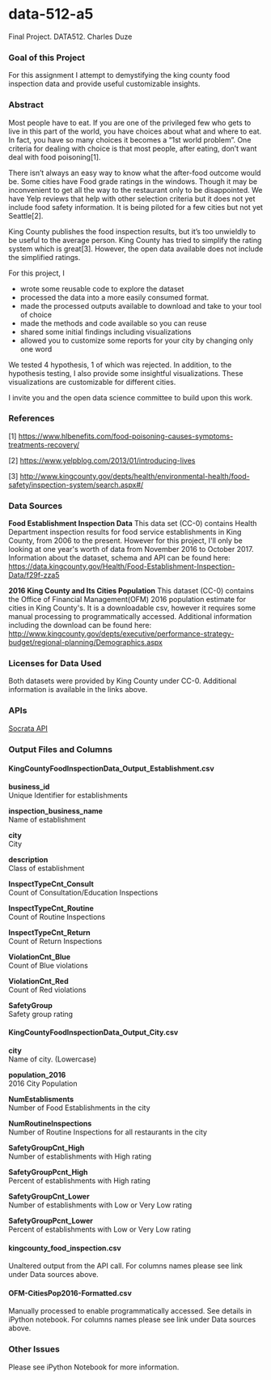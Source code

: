 # data-512-a5
Final Project. DATA512. Charles Duze

### Goal of this Project
For this assignment I attempt to demystifying the king county food inspection data and provide useful customizable insights.

### Abstract
Most people have to eat. If you are one of the privileged few who gets to live in this part of the world, you have choices about what and where to eat. In fact, you have so many choices it becomes a “1st world problem”. One criteria for dealing with choice is that most people, after eating, don’t want deal with food poisoning[1].

There isn’t always an easy way to know what the after-food outcome would be. Some cities have Food grade ratings in the windows. Though it may be inconvenient to get all the way to the restaurant only to be disappointed. We have Yelp reviews that help with other selection criteria but it does not yet include food safety information. It is being piloted for a few cities but not yet Seattle[2]. 

King County publishes the food inspection results, but it’s too unwieldly to be useful to the average person. King County has tried to simplify the rating system which is great[3]. However, the open data available does not include the simplified ratings.

For this project, I
* wrote some reusable code to explore the dataset 
* processed the data into a more easily consumed format.
* made the processed outputs available to download and take to your tool of choice
* made the methods and code available so you can reuse 
* shared some initial findings including visualizations
* allowed you to customize some reports for your city by changing only one word

We tested 4 hypothesis, 1 of which was rejected. In addition, to the hypothesis testing, I also provide some insightful visualizations. These visualizations are customizable for different cities.  

I invite you and the open data science committee to build upon this work.


### References
[1] https://www.hlbenefits.com/food-poisoning-causes-symptoms-treatments-recovery/ 

[2] https://www.yelpblog.com/2013/01/introducing-lives

[3] http://www.kingcounty.gov/depts/health/environmental-health/food-safety/inspection-system/search.aspx#/

### Data Sources
**Food Establishment Inspection Data**
This data set (CC-0) contains Health Department inspection results for food service establishments in King County, from 2006 to the present. However for this project, I'll only be looking at one year's worth of data from November 2016 to October 2017. Information about the dataset, schema and API can be found here: https://data.kingcounty.gov/Health/Food-Establishment-Inspection-Data/f29f-zza5

**2016 King County and Its Cities Population**
This dataset (CC-0) contains the Office of Financial Management(OFM) 2016 population estimate for cities in King County's. It is a downloadable csv, however it requires some manual processing to programmatically accessed. Additional information including the download can be found here:
http://www.kingcounty.gov/depts/executive/performance-strategy-budget/regional-planning/Demographics.aspx

### Licenses for Data Used
Both datasets were provided by King County under CC-0. Additional information is available in the links above.


### APIs
[Socrata API](https://dev.socrata.com/foundry/data.kingcounty.gov/gkhn-e8mn)  



### Output Files and Columns
#### KingCountyFoodInspectionData_Output_Establishment.csv
**business_id**  
Unique Identifier for establishments

**inspection_business_name**  
Name of establishment 

**city**  
City

**description**  
Class of establishment

**InspectTypeCnt_Consult**  
Count of Consultation/Education Inspections

**InspectTypeCnt_Routine**      
Count of Routine Inspections

**InspectTypeCnt_Return**      
Count of Return Inspections

**ViolationCnt_Blue**      
Count of Blue violations

**ViolationCnt_Red**     
Count of Red violations

**SafetyGroup**  
Safety group rating



#### KingCountyFoodInspectionData_Output_City.csv
**city**    
Name of city. (Lowercase)

**population_2016**    
2016 City Population

**NumEstablisments**    
Number of Food Establishments in the city

**NumRoutineInspections**    
Number of Routine Inspections for all restaurants in the city

**SafetyGroupCnt_High**    
Number of establishments with High rating

**SafetyGroupPcnt_High**    
Percent of establishments with High rating

**SafetyGroupCnt_Lower**    
Number of establishments with Low or Very Low rating

**SafetyGroupPcnt_Lower**  
Percent of establishments with Low or Very Low rating

#### kingcounty_food_inspection.csv
Unaltered output from the API call. For columns names please see link under Data sources above.

#### OFM-CitiesPop2016-Formatted.csv
Manually processed to enable programmatically accessed. See details in iPython notebook. For columns names please see link under Data sources above.

### Other Issues
Please see iPython Notebook for more information.

